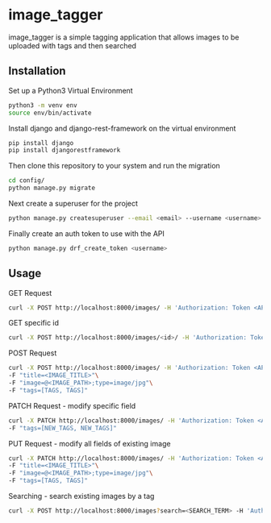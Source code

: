 # image_tagger

image_tagger is a simple tagging application that allows images 
to be uploaded with tags and then searched 


## Installation

Set up a Python3 Virtual Environment
```bash
python3 -m venv env
source env/bin/activate
```

Install django and django-rest-framework on the virtual environment
```bash
pip install django 
pip install djangorestframework
```

Then clone this repository to your system and run the migration 
```bash
cd config/
python manage.py migrate
```

Next create a superuser for the project 
```bash
python manage.py createsuperuser --email <email> --username <username>
```

Finally create an auth token to use with the API
```bash
python manage.py drf_create_token <username>
```


## Usage
GET Request

```bash
curl -X POST http://localhost:8000/images/ -H 'Authorization: Token <API_TOKEN>'\
``` 

GET specific id
```bash
curl -X POST http://localhost:8000/images/<id>/ -H 'Authorization: Token <API_TOKEN>'\
``` 

POST Request
```bash
curl -X POST http://localhost:8000/images/ -H 'Authorization: Token <API_TOKEN>' -H 'Content-Type: application/json' \
-F "title=<IMAGE_TITLE>"\  
-F "image=@<IMAGE_PATH>;type=image/jpg"\
-F "tags=[TAGS, TAGS]" 
``` 

PATCH Request - modify specific field
```bash
curl -X PATCH http://localhost:8000/images/ -H 'Authorization: Token <API_TOKEN>' -H 'Content-Type: application/json' \
-F "tags=[NEW_TAGS, NEW_TAGS]" 
``` 

PUT Request - modify all fields of existing image
```bash
curl -X PATCH http://localhost:8000/images/ -H 'Authorization: Token <API_TOKEN>' -H 'Content-Type: application/json' \
-F "title=<IMAGE_TITLE>"\  
-F "image=@<IMAGE_PATH>;type=image/jpg"\
-F "tags=[TAGS, TAGS]" 
``` 

Searching - search existing images by a tag
```bash
curl -X POST http://localhost:8000/images?search=<SEARCH_TERM> -H 'Authorization: Token <API_TOKEN>'\
``` 
